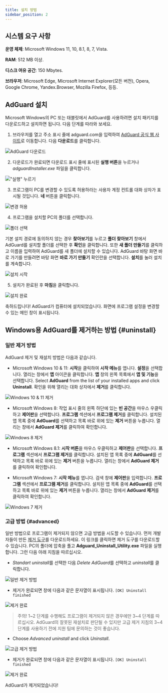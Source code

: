 ```yaml
---
title: 설치 방법
sidebar_position: 2
---
```


## 시스템 요구 사항

**운영 체제**: Microsoft Windows 11, 10, 8.1, 8, 7, Vista.

**RAM**: 512 MB 이상.

**디스크 여유 공간**: 150 Mbytes.

**브라우저**: Microsoft Edge, Microsoft Internet Explorer(모든 버전), Opera, Google Chrome, Yandex.Browser, Mozilla Firefox, 등등.

## AdGuard 설치

Microsoft Windows의 PC 또는 태블릿에서 AdGuard를 사용하려면 설치 패키지를 다운로드하고 설치하면 됩니다. 다음 단계를 따라와 보세요.

1) 브라우저를 열고 주소 표시 줄에 adguard.com을 입력하여 [AdGuard 공식 웹 사이트](http://adguard.com)로 이동합니다. 다음 **다운로드**를 클릭합니다.

![AdGuard 다운로드](https://cdn.adguard.com/content/kb/ad_blocker/windows/installation/download-from-website.png)

2) 다운로드가 완료되면 다운로드 표시 줄에 표시된 **실행 버튼**을 누르거나 *adguardInstaller.exe* 파일을 클릭합니다.

!["실행" 누르기](https://cdn.adguard.com/content/kb/ad_blocker/windows/installation/click-download.png)

3) 프로그램이 PC를 변경할 수 있도록 허용하라는 사용자 계정 컨트롤 대화 상자가 표시될 것입니다. **네** 버튼을 클릭합니다.

![변경 허용](https://cdn.adguard.com/content/kb/ad_blocker/windows/installation/allow-changes.png)

4) 프로그램을 설치할 PC의 폴더를 선택합니다.

![폴더 선택](https://cdn.adguard.com/content/kb/ad_blocker/windows/installation/install-wizard.png)

기본 설치 경로에 동의하지 않는 경우 **찾아보기**를 누르고 **폴더 찾아보기** 창에서 AdGuard를 설치할 폴더를 선택한 후 **확인**을 클릭합니다. 또한 **새 폴더 만들기**를 클릭하고 이름을 입력하여 AdGuard를 새 폴더에 설치할 수 있습니다. AdGuard 바탕 화면 바로 가기를 만들려면 바탕 화면 **바로 가기 만들기** 확인란을 선택합니다. **설치**를 눌러 설치를 계속합니다.

![설치 시작](https://cdn.adguard.com/content/kb/ad_blocker/windows/installation/start-install.png)

5) 설치가 완료된 후 **마침**을 클릭합니다.

![설치 완료](https://cdn.adguard.com/content/kb/ad_blocker/windows/installation/finish-install.png)

축하드립니다! AdGuard가 컴퓨터에 설치되었습니다. 화면에 프로그램 설정을 변경할 수 있는 메인 창이 표시됩니다.

## Windows용 AdGuard를 제거하는 방법 {#uninstall}

### 일반 제거 방법

AdGuard 제거 및 재설치 방법은 다음과 같습니다.

* Microsoft Windows 10 & 11: **시작**을 클릭하여 **시작 메뉴**를 엽니다. **설정**을 선택합니다. 열리는 창에서 **앱** 아이콘을 클릭합니다. **앱** 창의 왼쪽 목록에서 **앱 및 기능**을 선택합니다. Select **AdGuard** from the list of your installed apps and click **Uninstall**. 확인을 위해 열리는 대화 상자에서 **제거**를 클릭합니다.

![Windows 10 & 11 제거](https://cdn.adguard.com/content/kb/ad_blocker/windows/installation/win10-uninstall.png)

* Microsoft Windows 8: 작업 표시 줄의 왼쪽 하단에 있는 **빈 공간**을 마우스 우클릭하고 **제어판**을 선택합니다. **프로그램** 섹션에서 **프로그램 제거**를 클릭합니다. 설치된 앱 목록 중에 **AdGuard**를 선택하고 목록 바로 위에 있는 **제거** 버튼을 누릅니다. 열리는 창에서 **AdGuard 제거**를 클릭하여 확인합니다.

![Windows 8 제거](https://cdn.adguard.com/content/kb/ad_blocker/windows/installation/win8-uninstall.png)

* Microsoft Windows 8.1: **시작 버튼**을 마우스 우클릭하고 **제어판**을 선택합니다. **프로그램** 섹션에서 **프로그램 제거**를 클릭합니다. 설치된 앱 목록 중에 **AdGuard**를 선택하고 목록 바로 위에 있는 **제거** 버튼을 누릅니다. 열리는 창에서 **AdGuard 제거**를 클릭하여 확인합니다.

* Microsoft Windows 7: **시작 메뉴**를 엽니다. 검색 창에 **제어판**을 입력합니다. **프로그램** 섹션에서 **프로그램 제거**를 클릭합니다. 설치된 앱 목록 중에 **AdGuard**를 선택하고 목록 바로 위에 있는 **제거** 버튼을 누릅니다. 열리는 창에서 **AdGuard 제거**를 클릭하여 확인합니다.

![Windows 7 제거](https://cdn.adguard.com/content/kb/ad_blocker/windows/installation/win7-uninstall.png)

### 고급 방법 {#advanced}

일반 방법으로 프로그램이 제거되지 않으면 고급 방법을 시도할 수 있습니다. 먼저 개발자들이 만든 [제거 도구](https://cdn.adguard.com/public/Adguard/tools/Uninstall_Utility.zip)를 다운로드하세요. 이 링크를 클릭하면 제거 도구를 다운로드할 수 있습니다. PC의 폴더에 압축을 풀고 **Adguard_Uninstall_Utility.exe** 파일을 실행합니다. 그런 다음 아래 지침을 따르십시오.

* *Standart uninstall*를 선택한 다음 *Delete AdGuard*를 선택하고 *uninstall*를 클릭합니다.

![일반 제거 방법](https://cdn.adguard.com/content/kb/ad_blocker/windows/installation/standard-uninstall.png)

* 제거가 완료되면 창에 다음과 같은 문자열이 표시됩니다. `[OK] Uninstall finished`

![제거 완료](https://cdn.adguard.com/content/kb/ad_blocker/windows/installation/standard-uninstall-2.png)

> 주의! 1~2 단계를 수행해도 프로그램이 제거되지 않은 경우에만 3~4 단계를 따르십시오. AdGuard의 잘못된 재설치로 판단될 수 있지만 고급 제거 지침의 3~4 단계를 사용하기 전에 지원 팀에 문의하는 것이 좋습니다.

* Choose *Advanced uninstall* and click *Uninstall*.

![고급 제거 방법](https://cdn.adguard.com/content/kb/ad_blocker/windows/installation/advanced-uninstall.png)

* 제거가 완료되면 창에 다음과 같은 문자열이 표시됩니다. `[OK] Uninstall finished`

![제거 완료](https://cdn.adguard.com/content/kb/ad_blocker/windows/installation/advanced-uninstall-2.png)

AdGuard가 제거되었습니다!